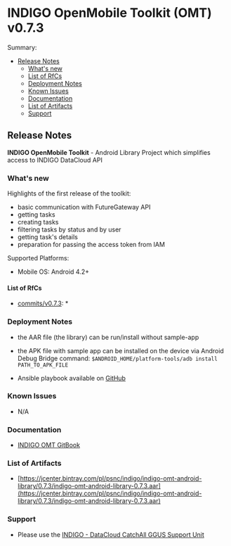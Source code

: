# INDIGO OpenMobile Toolkit (OMT) v0.7.3

Summary:
* [Release Notes](#id1)
  * [What's new](#id2)
  * [List of RfCs](#id3)
  * [Deployment Notes](#id4)
  * [Known Issues](#id5)
  * [Documentation](#id6)
  * [List of Artifacts](#id7)
  * [Support](#id8)


<a id="id1"></a>
## Release Notes
**INDIGO OpenMobile Toolkit** - Android Library Project which simplifies access to INDIGO DataCloud API

<a id="id2"></a>
### What's new

Highlights of the first release of the toolkit:
* basic communication with FutureGateway API
* getting tasks
* creating tasks
* filtering tasks by status and by user
* getting task's details
* preparation for passing the access token from IAM

Supported Platforms:
* Mobile OS: Android 4.2+

<a id="id3"></a>
#### List of RfCs 

* [commits/v0.7.3](https://github.com/indigo-dc/omt-android/commits/v0.7.3):
  * 

<a id="id4"></a>
### Deployment Notes

* the AAR file (the library) can be run/install without sample-app
* the APK file with sample app can be installed on the device via Android Debug Bridge command: ```$ANDROID_HOME/platform-tools/adb install PATH_TO_APK_FILE```

* Ansible playbook available on [GitHub](https://github.com/indigo-dc/omt-android/blob/master/indigo-omt.android.yml)

<a id="id5"></a>
### Known Issues

* N/A

<a id="id6"></a>
### Documentation

* [INDIGO OMT GitBook](https://www.gitbook.com/book/indigo-dc/omt-android/details)

<a id="id7"></a>
### List of Artifacts

* [https://jcenter.bintray.com/pl/psnc/indigo/indigo-omt-android-library/0.7.3/indigo-omt-android-library-0.7.3.aar](https://jcenter.bintray.com/pl/psnc/indigo/indigo-omt-android-library/0.7.3/indigo-omt-android-library-0.7.3.aar)

<a id="id8"></a>
### Support

* Please use the [INDIGO - DataCloud CatchAll GGUS Support Unit](
https://wiki.egi.eu/wiki/GGUS:INDIGO_DataCloud_Catch-all_FAQ)
